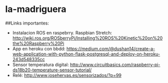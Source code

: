 # la-madriguera

##Links importantes:
-  Instalacion ROS en raspebrry. Raspbian Stretch: http://wiki.ros.org/ROSberryPi/Installing%20ROS%20Kinetic%20on%20the%20Raspberry%20Pi
-  App en heroku con bbdd: https://medium.com/@dushan14/create-a-web-application-with-python-flask-postgresql-and-deploy-on-heroku-243d548335cc
-  Sensor temperatura digital: http://www.circuitbasics.com/raspberry-pi-ds18b20-temperature-sensor-tutorial/
-  Relé: http://www.josehervas.es/sensorizados/?p=99

